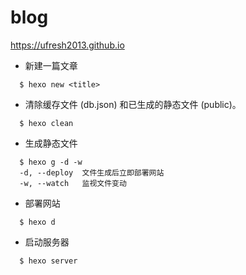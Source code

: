 # blog
https://ufresh2013.github.io

- 新建一篇文章
```
  $ hexo new <title>
```
- 清除缓存文件 (db.json) 和已生成的静态文件 (public)。
```
  $ hexo clean
```
- 生成静态文件
```
  $ hexo g -d -w
  -d, --deploy	文件生成后立即部署网站
  -w, --watch	监视文件变动
```

- 部署网站
```
  $ hexo d
```

- 启动服务器
```
  $ hexo server
```

